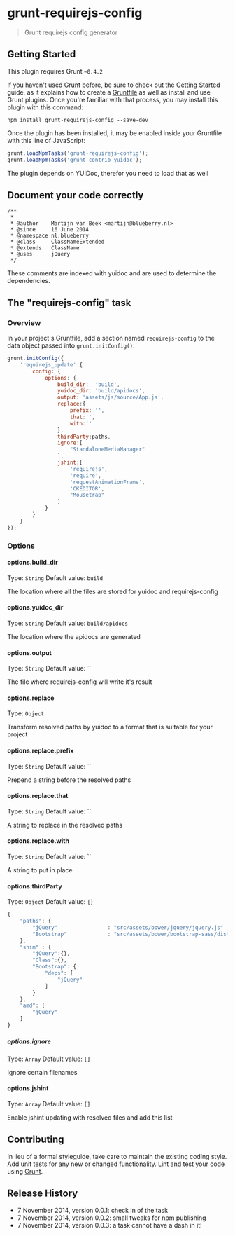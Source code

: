 # grunt-requirejs-config

> Grunt requirejs config generator

## Getting Started
This plugin requires Grunt `~0.4.2`

If you haven't used [Grunt](http://gruntjs.com/) before, be sure to check out the [Getting Started](http://gruntjs.com/getting-started) guide, as it explains how to create a [Gruntfile](http://gruntjs.com/sample-gruntfile) as well as install and use Grunt plugins. Once you're familiar with that process, you may install this plugin with this command:

```shell
npm install grunt-requirejs-config --save-dev
```

Once the plugin has been installed, it may be enabled inside your Gruntfile with this line of JavaScript:

```js
grunt.loadNpmTasks('grunt-requirejs-config');
grunt.loadNpmTasks('grunt-contrib-yuidoc');
```

The plugin depends on YUIDoc, therefor you need to load that as well

## Document your code correctly

	/**
	 *
	 * @author    Martijn van Beek <martijn@blueberry.nl>
	 * @since     16 June 2014
	 * @namespace nl.blueberry
	 * @class     ClassNameExtended
	 * @extends   ClassName
	 * @uses      jQuery
	 */
	 
These comments are indexed with yuidoc and are used to determine the dependencies.


## The "requirejs-config" task

### Overview
In your project's Gruntfile, add a section named `requirejs-config` to the data object passed into `grunt.initConfig()`.

```js
grunt.initConfig({
	'requirejs_update':{
		config: {
			options: {
				build_dir:  'build',
				yuidoc_dir: 'build/apidocs',
				output: 'assets/js/source/App.js',
				replace:{
					prefix: '',
					that:'',
					with:''
				},
				thirdParty:paths,
				ignore:[
					"StandaloneMediaManager"
				],
				jshint:[
					'requirejs',
					'require',
					'requestAnimationFrame',
					'CKEDITOR',
					"Mousetrap"
				]
			}
		}
	}
});
```

### Options

#### options.build_dir
Type: `String`
Default value: `build`

The location where all the files are stored for yuidoc and requirejs-config

#### options.yuidoc_dir
Type: `String`
Default value: `build/apidocs`

The location where the apidocs are generated

#### options.output
Type: `String`
Default value: ``

The file where requirejs-config will write it's result

#### options.replace
Type: `Object`

Transform resolved paths by yuidoc to a format that is suitable for your project

#### options.replace.prefix
Type: `String`
Default value: ``

Prepend a string before the resolved paths

#### options.replace.that
Type: `String`
Default value: ``

A string to replace in the resolved paths

#### options.replace.with
Type: `String`
Default value: ``

A string to put in place

#### options.thirdParty
Type: `Object`
Default value: `{}`

```js
{
	"paths": {
		"jQuery"                : "src/assets/bower/jquery/jquery.js" ,
		"Bootstrap"             : "src/assets/bower/bootstrap-sass/dist/js/bootstrap.js"
	},
	"shim" : {
		"jQuery":{},
		"Class":{},
		"Bootstrap": {
			"deps": [
				"jQuery"
			]
		}
	},
	"amd": [
		"jQuery"
	]
}
```


##### options.ignore
Type: `Array`
Default value: `[]`

Ignore certain filenames

#### options.jshint
Type: `Array`
Default value: `[]`

Enable jshint updating with resolved files and add this list

## Contributing
In lieu of a formal styleguide, take care to maintain the existing coding style. Add unit tests for any new or changed functionality. Lint and test your code using [Grunt](http://gruntjs.com/).

## Release History

- 7 November 2014, version 0.0.1: check in of the task
- 7 November 2014, version 0.0.2: small tweaks for npm publishing
- 7 November 2014, version 0.0.3: a task cannot have a dash in it!
